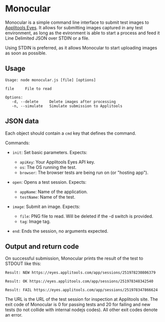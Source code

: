
Monocular
=========

Monocular is a simple command line interface to submit test images to
[Applitools Eyes](https://applitools.com/). It allows for submitting
images captured in any test environment, as long as the evironment is
able to start a process and feed it Line Delimited JSON over STDIN or
a file.

Using STDIN is preferred, as it allows Monocular to start uploading
images as soon as possible.

Usage
-----

```
Usage: node monocular.js [file] [options]

file     File to read

Options:
   -d, --delete     Delete images after processing
   -n, --simulate   Simulate submission to Applitools
```

JSON data
---------

Each object should contain a `cmd` key that defines the command.

Commands:

* `init`:
    Set basic parameters. Expects:
    * `apiKey`: Your Applitools Eyes API key.
    * `os`: The OS running the test.
    * `browser`: The browser tests are being run on (or "hosting app").

* `open`:
    Opens a test session. Expects:
    * `appName`: Name of the application.
    * `testName`: Name of the test.

* `image`:
    Submit an image. Expects:
    * `file`: PNG file to read. Will be deleted if the -d switch is
            provided.
    * `tag`: Image tag.

* `end`:
    Ends the session, no arguments expected.


Output and return code
----------------------

On successful submission, Monocular prints the result of the test to
STDOUT like this:

`Result: NEW https://eyes.applitools.com/app/sessions/251978230806379`

`Result: OK https://eyes.applitools.com/app/sessions/251978348342540`

`Result: FAIL https://eyes.applitools.com/app/sessions/251978347866624`

The URL is the URL of the test session for inspection at Applitools
site. The exit code of Monocular is 0 for passing tests and 20 for
failing and new tests (to not collide with internal nodejs codes). All
other exit codes denote an error.
